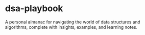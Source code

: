 # dsa-playbook
A personal almanac for navigating the world of data structures and algorithms, complete with insights, examples, and learning notes.

